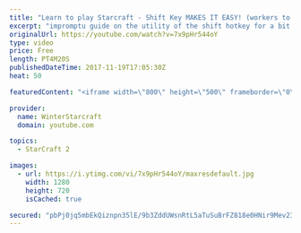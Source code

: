```yaml
---
title: "Learn to play Starcraft - Shift Key MAKES IT EASY! (workers to gas, waypoints, ctrl grps, moving)"
excerpt: "impromptu guide on the utility of the shift hotkey for a bit of everything"
originalUrl: https://youtube.com/watch?v=7x9pHr544oY
type: video
price: Free
length: PT4M20S
publishedDateTime: 2017-11-19T17:05:30Z
heat: 50

featuredContent: "<iframe width=\"800\" height=\"500\" frameborder=\"0\" src=\"https://www.youtube.com/embed/7x9pHr544oY\" allow=\"accelerometer; autoplay; encrypted-media; gyroscope; picture-in-picture\" allowfullscreen></iframe>"

provider:
  name: WinterStarcraft
  domain: youtube.com

topics:
  - StarCraft 2

images:
  - url: https://i.ytimg.com/vi/7x9pHr544oY/maxresdefault.jpg
    width: 1280
    height: 720
    isCached: true

secured: "pbPj0jq5mbEkQiznpn35lE/9b3ZddUWsnRtL5aTuSuBrFZ818e0HNir9Mev23YVH5xMCbc1vICyEK1Iqpjd2ke8tYi/J+b628IbGdRIDuaxvAZtRqq56P7Upqw0zqO1pxvwMwNzoXme2lRoCuU2q8rkeghX2/vQpjGwY1FkANuGZ4zUHScbdP+zFg3b9WN1CRhP/ilTsy1GTXfjLyImOxaBD/qHAH3gEydk3/4r9ndY5JGl3fVVmD+VDIw6wLuIxgiXmSCDZE6oULySO/6MuBBGhaBsQdfSVNvRvCu8GgASY/caGyrI1aRNlgqYSRnHejLphF3yGddHT+JW1gM0LayVEu0injsXok1dTZ/qYTyK7twAtoY6PFHDUz/jUr1pNpAtWLEsT8QiWXrNy5JMtmrJ8BPE7SIt0nD6HKDdc5Po=;7R+A6ipyPIXc8eR5HPO2VA=="
---
```


